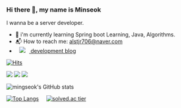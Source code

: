 ### Hi there 👋, my name is Minseok

I wanna be a server developer.
 - 🌱 i'm currently learning Spring boot Learning, Java, Algorithms.
 - 📬 How to reach me: alstjr706@naver.com 
 - <a href="https://velog.io/@mingseok/series">
    <img src="http://img.shields.io/badge/-Velog-20C997?style=flat&logo=Vector Logo Zone&link=https://velog.io/@hyeming"style="height : auto; margin-left : 10px; margin-right : 10px;"/> development blog

[![Hits](https://hits.seeyoufarm.com/api/count/incr/badge.svg?url=https%3A%2F%2Fgithub.com%2Fmingseok%2Fmingseok.git&count_bg=%23724CDE&title_bg=%23676767&icon=github.svg&icon_color=%23FFFFFF&title=hits&edge_flat=false)](https://hits.seeyoufarm.com)



<img src="https://img.shields.io/badge/Java-007396?style=flat-square&logo=Java&logoColor=white"/></a>
<img src="https://img.shields.io/badge/Spring-6DB33F?style=flat-square&logo=Spring&logoColor=white"/></a>
<img src="https://img.shields.io/badge/Spring Boot-6DB33F?style=flat-square&logo=Spring Boot&logoColor=white"/></a>





![mingseok's GitHub stats](https://github-readme-stats.vercel.app/api?username=mingseok&show_icons=true&theme=buefy-light)


[![Top Langs](https://github-readme-stats.vercel.app/api/top-langs/?username=mingseok&layout=compact&theme=buefy-light&langs_count=10)](https://github.com/anuraghazra/github-readme-stats)
    &nbsp; &nbsp; [![solved.ac tier](http://mazassumnida.wtf/api/v2/generate_badge?boj=alstjr706)](https://solved.ac/alstjr706)


